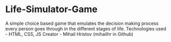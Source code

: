 # Life-Simulator-Game
A simple choice based game that emulates the decision making process every person goes through in the different stages of life.
Technologies used - HTML, CSS, JS
Creator - Mihail Hristov (mihailhr in Github)



